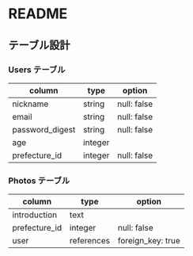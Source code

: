 # README

## テーブル設計

### Users テーブル

| column          | type    | option      |
| --------------- | ------- | ----------- |
| nickname        | string  | null: false |
| email           | string  | null: false |
| password_digest | string  | null: false |
| age             | integer |             |
| prefecture_id   | integer | null: false |


### Photos テーブル

| column        | type       | option            |
| ------------- | ---------- | ----------------- |
| introduction  | text       |                   |
| prefecture_id | integer    | null: false       |
| user          | references | foreign_key: true |

